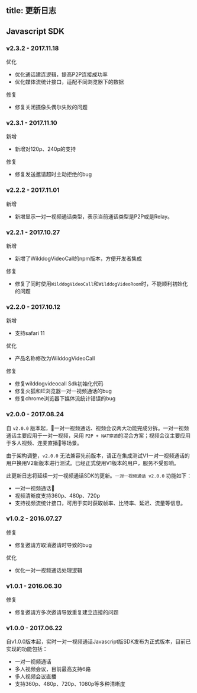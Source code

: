 
title: 更新日志
---

## Javascript SDK


### v2.3.2 - 2017.11.18

<span class="changelog optimize">优化</span>
- 优化通话建连逻辑，提高P2P连接成功率
- 优化媒体流统计接口，适配不同浏览器下的数据

<span class="changelog fix">修复</span>
- 修复关闭摄像头偶尔失败的问题



### v2.3.1 - 2017.11.10

<span class="changelog add">新增</span>
- 新增对120p、240p的支持

<span class="changelog fix">修复</span>
- 修复发送邀请超时主动拒绝的bug



### v2.2.2 - 2017.11.01

<span class="changelog add">新增</span>
- 新增显示一对一视频通话类型，表示当前通话类型是P2P或是Relay。

### v2.2.1 - 2017.10.27

<span class="changelog add">新增</span>
- 新增了WilddogVideoCall的npm版本，方便开发者集成

<span class="changelog fix">修复</span>
- 修复了同时使用`WilddogVideoCall`和`WilddogVideoRoom`时，不能顺利初始化的问题



### v2.2.0 - 2017.10.12

<span class="changelog add">新增</span>
- 支持safari 11

<span class="changelog optimize">优化</span>

- 产品名称修改为WilddogVideoCall

<span class="changelog fix">修复</span>

- 修复wilddogvideocall Sdk初始化代码
- 修复火狐和IE浏览器一对一视频通话的bug
- 修复chrome浏览器下媒体流统计错误的bug

### v2.0.0 - 2017.08.24

自 `v2.0.0` 版本起，一对一视频通话、视频会议两大功能完成分拆。一对一视频通话主要应用于一对一视频，采用 `P2P + NAT穿透`的混合方案；视频会议主要应用于多人视频、连麦直播等场景。

由于架构调整，`v2.0.0` 无法兼容先前版本，请正在集成测试V1一对一视频通话的用户换用V2新版本进行测试。已经正式使用V1版本的用户，服务不受影响。

此更新日志将延续一对一视频通话SDK的更新。`一对一视频通话 v2.0.0` 功能如下：

- 一对一视频通话
- 视频清晰度支持360p、480p、720p
- 支持视频流统计接口，可用于实时获取帧率、比特率、延迟、流量等信息。

### v1.0.2 - 2016.07.27

<span class="changelog fix">修复</span>

- 修复邀请方取消邀请时导致的bug

<span class="changelog optimize">优化</span>

- 优化一对一视频通话处理逻辑

### v1.0.1 - 2016.06.30

<span class="changelog fix">修复</span>

- 修复邀请方多次邀请导致重复建立连接的问题

### v1.0.0 - 2017.06.22

自v1.0.0版本起，实时一对一视频通话Javascript版SDK发布为正式版本，目前已实现的功能包括：

- 一对一视频通话
- 多人视频会议，目前最高支持6路
- 多人视频会议直播
- 支持360p、480p、720p、1080p等多种清晰度